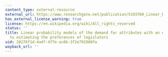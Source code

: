 ```yaml
---
content_type: external-resource
external_url: https://www.researchgate.net/publication/5193760_Linear_Probability_Models_of_the_Demand_for_Attributes_With_an_Empirical_Application_to_Estimating_the_Preferences_of_Legislators
has_external_license_warning: true
license: https://en.wikipedia.org/wiki/All_rights_reserved
status: ''
title: Linear probability models of the demand for attributes with an empirical application
  to estimating the preferences of legislators
uid: 28276f1d-4a4f-4f7e-ac6b-3f2e791860fa
wayback_url: ''
---
```

